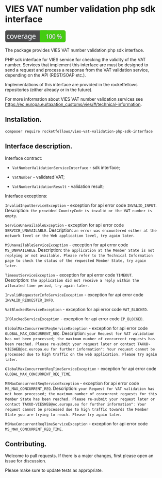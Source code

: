 # VIES VAT number validation php sdk interface

![Code Coverage Badge](./badge.svg)

The package provides VIES VAT number validation php sdk interface.

PHP sdk interface for VIES service for checking the validity of the VAT number.
Services that implement this interface are must be designed to send a request and process a response from the VAT validation service, depending on the API (REST/SOAP etc.).

Implementations of this interface are provided in the rocketfellows repositories (either already or in the future).

For more information about VIES VAT number validation services see https://ec.europa.eu/taxation_customs/vies/#/technical-information.

## Installation.

```shell
composer require rocketfellows/vies-vat-validation-php-sdk-interface
```

## Interface description.

Interface contract:

- `VatNumberValidationServiceInterface` - sdk interface;

- `VatNumber` - validated VAT;

- `VatNumberValidationResult` - validation result;

Interface exceptions:

`InvalidInputServiceException` - exception for api error code `INVALID_INPUT`.
Description: ``the provided CountryCode is invalid or the VAT number is empty``.

`ServiceUnavailableException` - exception for api error code `SERVICE_UNAVAILABLE`.
Description: `an error was encountered either at the network level or the Web application level, try again later`.

`MSUnavailableServiceException` - exception for api error code `MS_UNAVAILABLE`.
Description: `the application at the Member State is not replying or not available. Please refer to the Technical Information page to check the status of the requested Member State, try again later`.

`TimeoutServiceException` - exception for api error code `TIMEOUT`.
Description: `the application did not receive a reply within the allocated time period, try again later`.

`InvalidRequesterInfoServiceException` - exception for api error code `INVALID_REQUESTER_INFO`.

`VatBlockedServiceException` - exception for api error code `VAT_BLOCKED`.

`IPBlockedServiceException` - exception for api error code `IP_BLOCKED`.

`GlobalMaxConcurrentReqServiceException` - exception for api error code `GLOBAL_MAX_CONCURRENT_REQ`.
Description: `your Request for VAT validation has not been processed; the maximum number of concurrent requests has been reached. Please re-submit your request later or contact TAXUD-VIESWEB@ec.europa.eu for further information": Your request cannot be processed due to high traffic on the web application. Please try again later`.

`GlobalMaxConcurrentReqTimeServiceException` - exception for api error code `GLOBAL_MAX_CONCURRENT_REQ_TIME`.

`MSMaxConcurrentReqServiceException` - exception for api error code `MS_MAX_CONCURRENT_REQ`.
Description: `your Request for VAT validation has not been processed; the maximum number of concurrent requests for this Member State has been reached. Please re-submit your request later or contact TAXUD-VIESWEB@ec.europa.eu for further information": Your request cannot be processed due to high traffic towards the Member State you are trying to reach. Please try again later`.

`MSMaxConcurrentReqTimeServiceException` - exception for api error code `MS_MAX_CONCURRENT_REQ_TIME`.

## Contributing.

Welcome to pull requests. If there is a major changes, first please open an issue for discussion.

Please make sure to update tests as appropriate.
